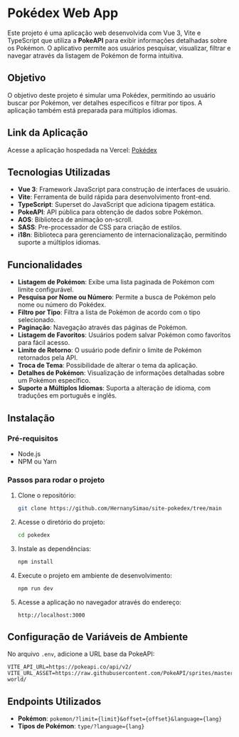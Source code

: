 # **Pokédex Web App**

Este projeto é uma aplicação web desenvolvida com Vue 3, Vite e TypeScript que utiliza a **PokeAPI** para exibir informações detalhadas sobre os Pokémon. O aplicativo permite aos usuários pesquisar, visualizar, filtrar e navegar através da listagem de Pokémon de forma intuitiva.

## **Objetivo**

O objetivo deste projeto é simular uma Pokédex, permitindo ao usuário buscar por Pokémon, ver detalhes específicos e filtrar por tipos. A aplicação também está preparada para múltiplos idiomas.

## **Link da Aplicação**

Acesse a aplicação hospedada na Vercel: [Pokédex](https://seu-link-aqui.vercel.app)

## **Tecnologias Utilizadas**

- **Vue 3**: Framework JavaScript para construção de interfaces de usuário.
- **Vite**: Ferramenta de build rápida para desenvolvimento front-end.
- **TypeScript**: Superset do JavaScript que adiciona tipagem estática.
- **PokeAPI**: API pública para obtenção de dados sobre Pokémon.
- **AOS**: Biblioteca de animação on-scroll.
- **SASS**: Pre-processador de CSS para criação de estilos.
- **i18n**: Biblioteca para gerenciamento de internacionalização, permitindo suporte a múltiplos idiomas.

## **Funcionalidades**

- **Listagem de Pokémon**: Exibe uma lista paginada de Pokémon com limite configurável.
- **Pesquisa por Nome ou Número**: Permite a busca de Pokémon pelo nome ou número do Pokédex.
- **Filtro por Tipo**: Filtra a lista de Pokémon de acordo com o tipo selecionado.
- **Paginação**: Navegação através das páginas de Pokémon.
- **Listagem de Favoritos**: Usuários podem salvar Pokémon como favoritos para fácil acesso.
- **Limite de Retorno**: O usuário pode definir o limite de Pokémon retornados pela API.
- **Troca de Tema**: Possibilidade de alterar o tema da aplicação.
- **Detalhes de Pokémon**: Visualização de informações detalhadas sobre um Pokémon específico.
- **Suporte a Múltiplos Idiomas**: Suporta a alteração de idioma, com traduções em português e inglês.

## **Instalação**

### **Pré-requisitos**

- Node.js
- NPM ou Yarn

### **Passos para rodar o projeto**

1. Clone o repositório:
   ```bash
   git clone https://github.com/HernanySimao/site-pokedex/tree/main
   ```
2. Acesse o diretório do projeto:
   ```bash
   cd pokedex
   ```
3. Instale as dependências:
   ```bash
   npm install
   ```
4. Execute o projeto em ambiente de desenvolvimento:
   ```bash
   npm run dev
   ```
5. Acesse a aplicação no navegador através do endereço:
   ```
   http://localhost:3000
   ```

## **Configuração de Variáveis de Ambiente**

No arquivo `.env`, adicione a URL base da PokeAPI:

```
VITE_API_URL=https://pokeapi.co/api/v2/
VITE_URL_ASSET=https://raw.githubusercontent.com/PokeAPI/sprites/master/sprites/pokemon/other/dream-world/
```

## **Endpoints Utilizados**

- **Pokémon**: `pokemon/?limit={limit}&offset={offset}&language={lang}`
- **Tipos de Pokémon**: `type/?language={lang}`
